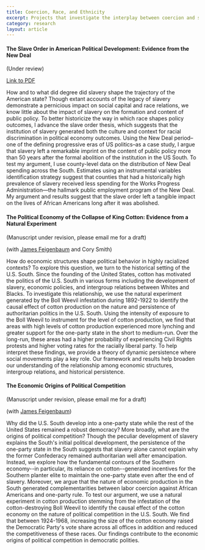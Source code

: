 ```yaml
---
title: Coercion, Race, and Ethnicity
excerpt: Projects that investigate the interplay between coercion and social identity in the U.S. South and elsewhere.
category: research
layout: article
---
```


#### The Slave Order in American Political Development: Evidence from the New Deal
\(Under review\)

[Link to PDF]({{site.url}}/files/slave-order-v2.pdf)

How and to what did degree did slavery shape the trajectory of the American state? Though extant accounts of the legacy of slavery demonstrate a pernicious impact on social capital and race relations, we know little about the impact of slavery on the formation and content of public policy. To better historicize the way in which race shapes policy outcomes, I advance the slave order thesis, which suggests that the institution of slavery generated both the culture and context for racial discrimination in political economy outcomes. Using the New Deal period–one of the defining progressive eras of US politics–as a case study, I argue that slavery left a remarkable imprint on the content of public policy more than 50 years after the formal abolition of the institution in the US South. To test my argument, I use county-level data on the distribution of New Deal spending across the South. Estimates using an instrumental variables identification strategy suggest that counties that had a historically high prevalence of slavery received less spending for the Works Progress Administration—the hallmark public employment program of the New Deal. My argument and results suggest that the slave order left a tangible impact on the lives of African Americans long after it was abolished.

#### The Political Economy of the Collapse of King Cotton: Evidence from a Natural Experiment
\(Manuscript under revision, please email me for a draft\)

\(with [James Feigenbaum](http://jamesfeigenbaum.github.io/) and Cory Smith\)

How do economic structures shape political behavior in highly racialized contexts? To explore this question, we turn to the historical setting of the U.S. South. Since the founding of the United States, cotton has motivated the politics of the U.S. South in various forms including the development of slavery, economic policies, and intergroup relations between Whites and Blacks. To investigate this relationship, we use the natural experiment generated by the Boll Weevil infestation during 1892-1922 to identify the causal effect of cotton production on the nature and persistence of authoritarian politics in the U.S. South. Using the intensity of exposure to the Boll Weevil to instrument for the level of cotton production, we find that areas with high levels of cotton production experienced more lynching and greater support for the one-party state in the short to medium-run. Over the long-run, these areas had a higher probability of experiencing Civil Rights protests and higher voting rates for the racially liberal party. To help interpret these findings, we provide a theory of dynamic persistence where social movements play a key role. Our framework and results help broaden our understanding of the relationship among economic structures, intergroup relations, and historical persistence. 

#### The Economic Origins of Political Competition 
\(Manuscript under revision, please email me for a draft\)

\(with [James Feigenbaum](http://jamesfeigenbaum.github.io/)\)

Why did the U.S. South develop into a one-party state while the rest of the United States remained a robust democracy? More broadly, what are the origins of political competition? Though the peculiar development of slavery explains the South's initial political development, the persistence of the one-party state in the South suggests that slavery alone cannot explain why the former Confederacy remained authoritarian well after emancipation. Instead, we explore how the fundamental contours of the Southern economy--in particular, its reliance on cotton--generated incentives for the Southern planter elite to maintain the one-party state even after the end of slavery. Moreover, we argue that the nature of economic production in the South generated complementarities between labor coercion against African Americans and one-party rule. To test our argument, we use a natural experiment in cotton production stemming from the infestation of the cotton-destroying Boll Weevil to identify the causal effect of the cotton economy on the nature of political competition in the U.S. South. We find that between 1924-1968, increasing the size of the cotton economy raised the Democratic Party's vote share across all offices in addition and reduced the competitiveness of these races. Our findings contribute to the economic origins of political competition in democratic polities.